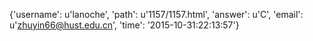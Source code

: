 {'username': u'lanoche', 'path': u'1157/1157.html', 'answer': u'C', 'email': u'zhuyin66@hust.edu.cn', 'time': '2015-10-31:22:13:57'}